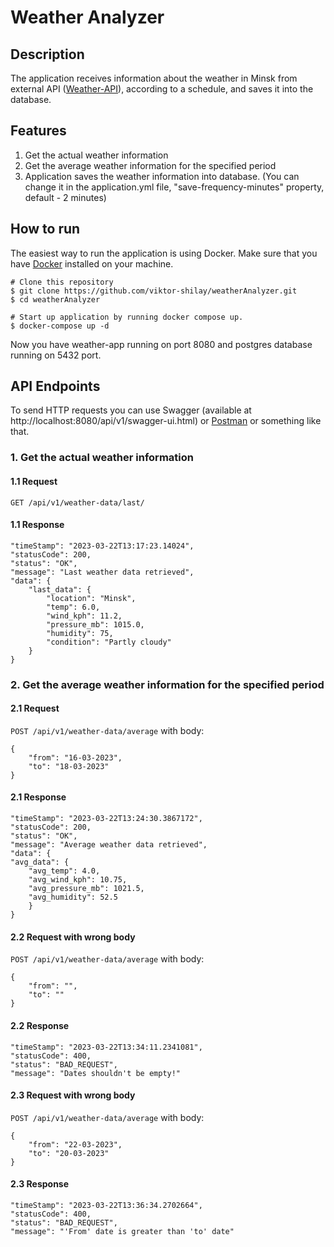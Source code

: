 # Weather Analyzer
## Description
The application receives information about the weather in Minsk from external API ([Weather-API](https://rapidapi.com/weatherapi/api/weatherapi-com)),
according to a schedule, and saves it into the database.

## Features
1. Get the actual weather information
2. Get the average weather information for the specified period
3. Application saves the weather information into database.
   (You can change it in the application.yml file, "save-frequency-minutes" property, default - 2 minutes)

## How to run
The easiest way to run the application is using Docker.
Make sure that you have [Docker](https://www.docker.com/) installed on your machine.
```
# Clone this repository
$ git clone https://github.com/viktor-shilay/weatherAnalyzer.git
$ cd weatherAnalyzer

# Start up application by running docker compose up.
$ docker-compose up -d
```

Now you have weather-app running on port 8080 and postgres database running on 5432 port.

## API Endpoints
To send HTTP requests you can use Swagger (available at http://localhost:8080/api/v1/swagger-ui.html) 
or [Postman](https://www.postman.com/downloads/) or something like that.

### 1. Get the actual weather information

#### 1.1 Request

`GET /api/v1/weather-data/last/`

#### 1.1 Response

    "timeStamp": "2023-03-22T13:17:23.14024",
    "statusCode": 200,
    "status": "OK",
    "message": "Last weather data retrieved",
    "data": {
        "last_data": {
            "location": "Minsk",
            "temp": 6.0,
            "wind_kph": 11.2,
            "pressure_mb": 1015.0,
            "humidity": 75,
            "condition": "Partly cloudy"
        }
    }

### 2. Get the average weather information for the specified period

#### 2.1 Request

`POST /api/v1/weather-data/average` with body:

    {
        "from": "16-03-2023",
        "to": "18-03-2023"
    }

#### 2.1 Response

    "timeStamp": "2023-03-22T13:24:30.3867172",
    "statusCode": 200,
    "status": "OK",
    "message": "Average weather data retrieved",
    "data": {
    "avg_data": {
        "avg_temp": 4.0,
        "avg_wind_kph": 10.75,
        "avg_pressure_mb": 1021.5,
        "avg_humidity": 52.5
        }
    }  

#### 2.2 Request with wrong body

`POST /api/v1/weather-data/average` with body:

    {
        "from": "",
        "to": ""
    }

#### 2.2 Response

    "timeStamp": "2023-03-22T13:34:11.2341081",
    "statusCode": 400,
    "status": "BAD_REQUEST",
    "message": "Dates shouldn't be empty!"

#### 2.3 Request with wrong body

`POST /api/v1/weather-data/average` with body:

    {
        "from": "22-03-2023",
        "to": "20-03-2023"
    }

#### 2.3 Response

    "timeStamp": "2023-03-22T13:36:34.2702664",
    "statusCode": 400,
    "status": "BAD_REQUEST",
    "message": "'From' date is greater than 'to' date"


